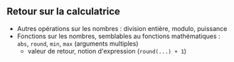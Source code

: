 ## Retour sur la calculatrice

* Autres opérations sur les nombres : division entière, modulo, puissance
* Fonctions sur les nombres, semblables au fonctions mathématiques : `abs`, `round`, `min`, `max` (arguments multiples)
    * valeur de retour, notion d'expression (`round(...) + 1`)
